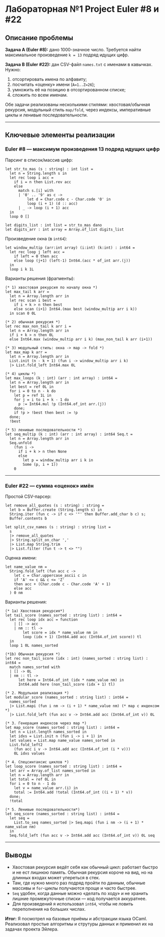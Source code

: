 # Лабораторная №1 Project Euler #8 и #22

## Описание проблемы

**Задача A (Euler #8):** дано 1000-значное число. Требуется найти максимальное произведение `k = 13` подряд идущих цифр.

**Задача B (Euler #22):** дан CSV-файл `names.txt` с именами в кавычках. Нужно:
1) отсортировать имена по алфавиту;
2) посчитать «оценку» имени (`A=1..Z=26`);
3) умножить её на позицию в отсортированном списке;
4) сложить по всем именам.

Обе задачи реализованы несколькими стилями: хвостовая/обычная рекурсия, модульный стиль `map/fold`, через индексы, императивные циклы и ленивые последовательности.

---

## Ключевые элементы реализации

### Euler #8 — максимум произведения 13 подряд идущих цифр

Парсинг в список/массив цифр:

    let str_to_mas (s : string) : int list =
      let n = String.length s in
      let rec loop i acc =
        if i = n then List.rev acc
        else
          match s.[i] with
          | '0' .. '9' as c ->
              let d = Char.code c - Char.code '0' in
              loop (i + 1) (d :: acc)
          | _ -> loop (i + 1) acc
      in
      loop 0 []

    let digits_list : int list = str_to_mas dano
    let digits_arr : int array = Array.of_list digits_list

Произведение окна (в `int64`):

    let window_multip (arr:int array) (i:int) (k:int) : int64 =
      let rec loop j left acc =
        if left = 0 then acc
        else loop (j+1) (left-1) Int64.(acc * of_int arr.(j))
      in
      loop i k 1L

Варианты решения (фрагменты):

    (* 1) хвостовая рекурсия по началу окна *)
    let max_tail k arr =
      let n = Array.length arr in
      let rec scan i best =
        if i + k > n then best
        else scan (i+1) Int64.(max best (window_multip arr i k))
      in scan 0 0L

    (* 2) обычная рекурсия *)
    let rec max_non_tail k arr i =
      let n = Array.length arr in
      if i + k > n then 0L
      else Int64.max (window_multip arr i k) (max_non_tail k arr (i+1))

    (* 3) модульный стиль: окна -> map -> fold *)
    let max_map k arr =
      let n = Array.length arr in
      List.init (n - k + 1) (fun i -> window_multip arr i k)
      |> List.fold_left Int64.max 0L

    (* 4) циклы *)
    let max_loops (k : int) (arr : int array) : int64 =
      let n = Array.length arr in
      let best = ref 0L in
      for i = 0 to n - k do
        let p = ref 1L in
        for j = i to i + k - 1 do
          p := Int64.mul !p (Int64.of_int arr.(j))
        done;
        if !p > !best then best := !p
      done;
      !best

    (* 5) ленивые последовательности *)
    let seq_multip (k : int) (arr : int array) : int64 Seq.t =
      let n = Array.length arr in
      Seq.unfold
        (fun i ->
          if i + k > n then None
          else
            let p = window_multip arr i k in
            Some (p, i + 1))
        0

---

### Euler #22 — сумма «оценок» имён

Простой CSV-парсер:

    let remove_all_quotes (s : string) : string =
      let b = Buffer.create (String.length s) in
      String.iter (fun c -> if c <> '"' then Buffer.add_char b c) s;
      Buffer.contents b

    let split_csv_names (s : string) : string list =
      s
      |> remove_all_quotes
      |> String.split_on_char ','
      |> List.map String.trim
      |> List.filter (fun t -> t <> "")


Оценка имени:

    let name_value nm =
      String.fold_left (fun acc c ->
        let c = Char.uppercase_ascii c in
        if 'A' <= c && c <= 'Z'
        then acc + (Char.code c - Char.code 'A' + 1)
        else acc
      ) 0 nm

Варианты решения:

    (* 1a) Хвостовая рекурсия*)
    let tail_score (names_sorted : string list) : int64 =
      let rec loop idx acc = function
        | [] -> acc
        | nm :: tl ->
            let score = idx * name_value nm in
            loop (idx + 1) (Int64.add acc (Int64.of_int score)) tl
      in
      loop 1 0L names_sorted

    (*1b) Обычная рекурсия *)
    let rec non_tail_score (idx : int) (names_sorted : string list) : int64 =
      match names_sorted with
      | [] -> 0L
      | nm :: tl ->
          let here = Int64.of_int (idx * name_value nm) in
          Int64.add here (non_tail_score (idx + 1) tl)

    (* 2. Модульная реализация *)
    let modular_score (names_sorted : string list) : int64 =
      names_sorted
      |> List.mapi (fun i nm -> (i + 1) * name_value nm) (* map с индексом *)
      |> List.fold_left (fun acc v -> Int64.add acc (Int64.of_int v)) 0L

    (* 3. Генерация индексов через map *)
    let map_score (names_sorted : string list) : int64 =
      let n = List.length names_sorted in
      let idxs = List.init n (fun i -> i + 1) in
      let values = List.map name_value names_sorted in
      List.fold_left2
        (fun acc i v -> Int64.add acc (Int64.of_int (i * v)))
        0L idxs values

    (* 4. Спецсинтаксис циклов *)
    let loop_score (names_sorted : string list) : int64 =
      let arr = Array.of_list names_sorted in
      let n = Array.length arr in
      let total = ref 0L in
      for i = 0 to n - 1 do
        let v = name_value arr.(i) in
        total := Int64.add !total (Int64.of_int ((i + 1) * v))
      done;
      !total

    (* 5. Ленивые последовательности*)
    let seq_score (names_sorted : string list) : int64 =
      let seq =
        List.to_seq names_sorted |> Seq.mapi (fun i nm -> (i + 1) * name_value nm)
      in
      Seq.fold_left (fun acc v -> Int64.add acc (Int64.of_int v)) 0L seq
      
---

## Выводы

- Хвостовая рекурсия ведёт себя как обычный цикл: работает быстро и не ест лишнюю память. Обычная рекурсия короче на вид, но на длинных входах может упереться в стек.
- Там, где нужно много раз подряд пройти по данным, обычные массивы и `for`-циклы получаются проще и часто быстрее.
- `Seq` удобен, когда данные можно «делать по ходу» и не хранить лишние промежуточные списки — код получается аккуратнее.
- Для произведений я использовал `int64`, чтобы не ловить переполнения на больших числах.


**Итог:** Я посмотрел на базовые приёмы и абстракции языка OCaml. Реализовал простые алгоритмы и струтуры данных и применил их на задачах проекта Эйлера. 
